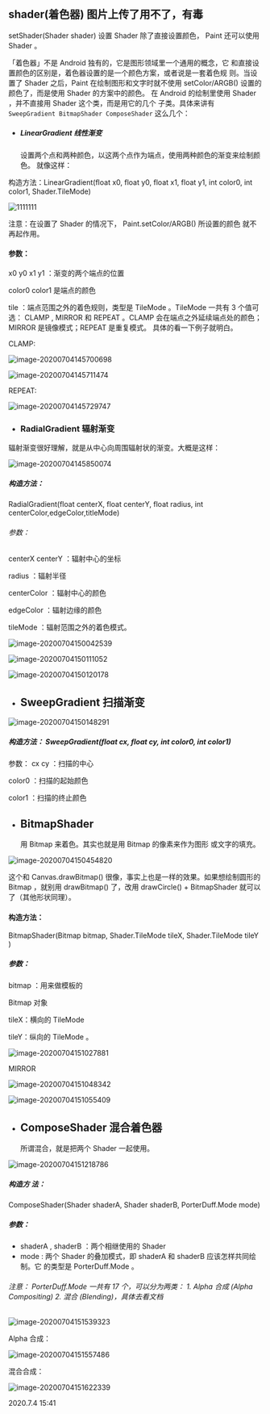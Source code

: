 ## shader(着色器)        图片上传了用不了，有毒

 setShader(Shader shader) 设置 Shader 除了直接设置颜色， Paint 还可以使用 Shader 。

「着色器」不是 Android 独有的，它是图形领域里一个通用的概念，它 和直接设置颜色的区别是，着色器设置的是一个颜色方案，或者说是一套着色规 则。当设置了 Shader 之后，Paint 在绘制图形和文字时就不使用 setColor/ARGB() 设置的颜色了，而是使用 Shader 的方案中的颜色。 在 Android 的绘制里使用 Shader ，并不直接用 Shader 这个类，而是用它的几个 子类。具体来讲有 ``` SweepGradient BitmapShader ComposeShader``` 这么几个：

- #####  LinearGradient 线性渐变

   设置两个点和两种颜色，以这两个点作为端点，使用两种颜色的渐变来绘制颜色。 就像这样：

构造方法：LinearGradient(float x0, float y0, float x1, float y1, int color0, int color1, Shader.TileMode)

![1111111](https://wx3.sinaimg.cn/large/52eb2279ly1fig6dq7wudj206l06875e.jpg)

注意：在设置了 Shader 的情况下， Paint.setColor/ARGB() 所设置的颜色 就不再起作用。

#### 参数：

 x0 y0 x1 y1 ：渐变的两个端点的位置 

color0 color1 是端点的颜色 

tile ：端点范围之外的着色规则，类型是 TileMode 。TileMode 一共有 3 个值可 选： CLAMP , MIRROR 和 REPEAT 。CLAMP 会在端点之外延续端点处的颜色；MIRROR 是镜像模式；REPEAT 是重复模式。 具体的看一下例子就明白。

CLAMP:

![image-20200704145700698](C:\Users\zl\AppData\Roaming\Typora\typora-user-images\image-20200704145700698.png)

![image-20200704145711474](C:\Users\zl\AppData\Roaming\Typora\typora-user-images\image-20200704145711474.png)

REPEAT:

![image-20200704145729747](C:\Users\zl\AppData\Roaming\Typora\typora-user-images\image-20200704145729747.png)

- ### RadialGradient 辐射渐变

辐射渐变很好理解，就是从中心向周围辐射状的渐变。大概是这样：

![image-20200704145850074](C:\Users\zl\AppData\Roaming\Typora\typora-user-images\image-20200704145850074.png)

##### 构造方法：

RadialGradient(float centerX, float centerY, float radius, int centerColor,edgeColor,titleMode)

###### 参数：

 centerX centerY ：辐射中心的坐标

 radius ：辐射半径

 centerColor ：辐射中心的颜色 

edgeColor ：辐射边缘的颜色

 tileMode ：辐射范围之外的着色模式。

![image-20200704150042539](C:\Users\zl\AppData\Roaming\Typora\typora-user-images\image-20200704150042539.png)

![image-20200704150111052](C:\Users\zl\AppData\Roaming\Typora\typora-user-images\image-20200704150111052.png)

![image-20200704150120178](C:\Users\zl\AppData\Roaming\Typora\typora-user-images\image-20200704150120178.png)

- ## SweepGradient 扫描渐变

![image-20200704150148291](C:\Users\zl\AppData\Roaming\Typora\typora-user-images\image-20200704150148291.png)

##### 构造方法： SweepGradient(float cx, float cy, int color0, int color1) 

参数： cx cy ：扫描的中心

 color0 ：扫描的起始颜色

 color1 ：扫描的终止颜色

- ##  BitmapShader 

  用 Bitmap 来着色。其实也就是用 Bitmap 的像素来作为图形 或文字的填充。

![image-20200704150454820](C:\Users\zl\AppData\Roaming\Typora\typora-user-images\image-20200704150454820.png)

这个和 Canvas.drawBitmap() 很像，事实上也是一样的效果。如果想绘制圆形的 Bitmap ，就别用 drawBitmap() 了，改用 drawCircle() + BitmapShader 就可以了（其他形状同理）。

#### 构造方法：

 BitmapShader(Bitmap bitmap, Shader.TileMode tileX, Shader.TileMode tileY )

##### 参数：

 bitmap ：用来做模板的

 Bitmap 对象 

tileX：横向的 TileMode

 tileY：纵向的 TileMode 。

![image-20200704151027881](C:\Users\zl\AppData\Roaming\Typora\typora-user-images\image-20200704151027881.png)

MIRROR

![image-20200704151048342](C:\Users\zl\AppData\Roaming\Typora\typora-user-images\image-20200704151048342.png)

![image-20200704151055409](C:\Users\zl\AppData\Roaming\Typora\typora-user-images\image-20200704151055409.png)

- ## ComposeShader 混合着色器

   所谓混合，就是把两个 Shader 一起使用。

![image-20200704151218786](C:\Users\zl\AppData\Roaming\Typora\typora-user-images\image-20200704151218786.png)

##### 构造方 法：

ComposeShader(Shader shaderA, Shader shaderB, PorterDuff.Mode mode) 

##### 参数：

-  shaderA , shaderB ：两个相继使用的 Shader
- mode : 两个 Shader 的叠加模式，即 shaderA 和 shaderB 应该怎样共同绘制。它 的类型是 PorterDuff.Mode 。



###### 注意： PorterDuff.Mode 一共有 17 个，可以分为两类： 1. Alpha 合成 (Alpha Compositing) 2. 混合 (Blending)，具体去看文档

![image-20200704151539323](C:\Users\zl\AppData\Roaming\Typora\typora-user-images\image-20200704151539323.png)

Alpha 合成：

![image-20200704151557486](C:\Users\zl\AppData\Roaming\Typora\typora-user-images\image-20200704151557486.png)

混合合成：

![image-20200704151622339](C:\Users\zl\AppData\Roaming\Typora\typora-user-images\image-20200704151622339.png)

2020.7.4 15:41
